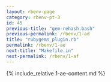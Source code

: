 ```yaml
---
layout: rbenv-page
category: rbenv-pt-3
id: 45
previous-title: "gem-rehash.bash"
previous-permalink: /rbenv/1-ad
title: "rubygems_plugin.rb"
permalink: /rbenv/1-ae
next-title: "Makefile.in"
next-permalink: /rbenv/1-af
---
```


{% include_relative 1-ae-content.md %}
